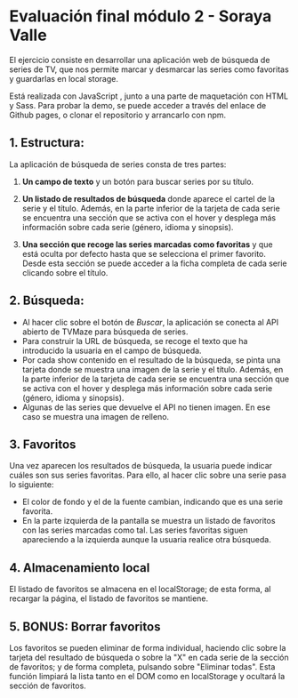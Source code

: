 
# Evaluación final módulo 2 - Soraya Valle

 El ejercicio consiste en desarrollar una aplicación web de búsqueda de series de TV, que nos permite marcar y desmarcar las series como favoritas y guardarlas en local storage.

Está realizada con JavaScript , junto a una parte de maquetación con HTML y Sass.
Para probar la demo, se puede acceder a través del enlace de Github pages, o clonar el repositorio y arrancarlo con npm.

## 1. Estructura:

La aplicación de búsqueda de series consta de tres partes:

1. **Un campo de texto** y un botón para buscar series por su título.

2. **Un listado de resultados de búsqueda** donde aparece el cartel de la serie y el título. Además, en la parte inferior de la tarjeta de cada serie se encuentra una sección que se activa con el hover y desplega más información sobre cada serie (género, idioma y sinopsis).

3. **Una sección que recoge las series marcadas como favoritas** y que está oculta por defecto hasta que se selecciona el primer favorito. Desde esta sección se puede acceder a la ficha completa de cada serie clicando sobre el título.

## 2. Búsqueda:
- Al hacer clic sobre el botón de *Buscar*, la aplicación se conecta al API abierto de TVMaze para búsqueda de series.
- Para construir la URL de búsqueda, se recoge el texto que ha introducido la usuaria en el campo de búsqueda.  
- Por cada show contenido en el resultado de la búsqueda, se pinta una tarjeta donde se muestra una imagen de la serie y el título.  Además, en la parte inferior de la tarjeta de cada serie se encuentra una sección que se activa con el hover y desplega más información sobre cada serie (género, idioma y sinopsis).
- Algunas de las series que devuelve el API no tienen imagen. En ese caso se muestra una imagen de relleno.

## 3. Favoritos

Una vez aparecen los resultados de búsqueda, la usuaria puede indicar cuáles son sus series favoritas. Para ello, al hacer clic sobre una serie pasa lo siguiente:

- El color de fondo y el de la fuente cambian, indicando que es una serie favorita.  
- En la parte izquierda de la pantalla se muestra un listado de favoritos con las series marcadas como tal. Las series favoritas siguen apareciendo a la izquierda aunque la usuaria realice otra búsqueda.

## 4. Almacenamiento local

El listado de favoritos se almacena en el localStorage; de esta forma, al recargar la página, el listado de favoritos se mantiene.

## 5. BONUS: Borrar favoritos

Los favoritos se pueden eliminar de forma individual, haciendo clic sobre la tarjeta del resultado de búsqueda o sobre la "X" en cada serie de la sección de favoritos; y de forma completa, pulsando sobre "Eliminar todas". Esta función limpiará la lista tanto en el DOM como en localStorage y ocultará la sección de favoritos.